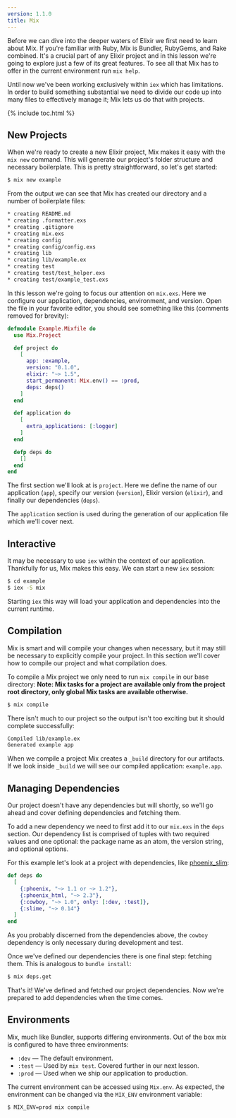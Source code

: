 ```yaml
---
version: 1.1.0
title: Mix
---
```


Before we can dive into the deeper waters of Elixir we first need to learn about Mix.
If you're familiar with Ruby, Mix is Bundler, RubyGems, and Rake combined.
It's a crucial part of any Elixir project and in this lesson we're going to explore just a few of its great features.
To see all that Mix has to offer in the current environment run `mix help`.

Until now we've been working exclusively within `iex` which has limitations.
In order to build something substantial we need to divide our code up into many files to effectively manage it; Mix lets us do that with projects.

{% include toc.html %}

## New Projects

When we're ready to create a new Elixir project, Mix makes it easy with the `mix new` command.
This will generate our project's folder structure and necessary boilerplate.
This is pretty straightforward, so let's get started:

```bash
$ mix new example
```

From the output we can see that Mix has created our directory and a number of boilerplate files:

```bash
* creating README.md
* creating .formatter.exs
* creating .gitignore
* creating mix.exs
* creating config
* creating config/config.exs
* creating lib
* creating lib/example.ex
* creating test
* creating test/test_helper.exs
* creating test/example_test.exs
```

In this lesson we're going to focus our attention on `mix.exs`.
Here we configure our application, dependencies, environment, and version.
Open the file in your favorite editor, you should see something like this (comments removed for brevity):

```elixir
defmodule Example.Mixfile do
  use Mix.Project

  def project do
    [
      app: :example,
      version: "0.1.0",
      elixir: "~> 1.5",
      start_permanent: Mix.env() == :prod,
      deps: deps()
    ]
  end

  def application do
    [
      extra_applications: [:logger]
    ]
  end

  defp deps do
    []
  end
end
```

The first section we'll look at is `project`.
Here we define the name of our application (`app`), specify our version (`version`), Elixir version (`elixir`), and finally our dependencies (`deps`).

The `application` section is used during the generation of our application file which we'll cover next.

## Interactive

It may be necessary to use `iex` within the context of our application.
Thankfully for us, Mix makes this easy.
We can start a new `iex` session:

```bash
$ cd example
$ iex -S mix
```

Starting `iex` this way will load your application and dependencies into the current runtime.

## Compilation

Mix is smart and will compile your changes when necessary, but it may still be necessary to explicitly compile your project.
In this section we'll cover how to compile our project and what compilation does.

To compile a Mix project we only need to run `mix compile` in our base directory:
**Note: Mix tasks for a project are available only from the project root directory, only global Mix tasks are available otherwise.**

```bash
$ mix compile
```

There isn't much to our project so the output isn't too exciting but it should complete successfully:

```bash
Compiled lib/example.ex
Generated example app
```

When we compile a project Mix creates a `_build` directory for our artifacts.
If we look inside `_build` we will see our compiled application: `example.app`.

## Managing Dependencies

Our project doesn't have any dependencies but will shortly, so we'll go ahead and cover defining dependencies and fetching them.

To add a new dependency we need to first add it to our `mix.exs` in the `deps` section.
Our dependency list is comprised of tuples with two required values and one optional: the package name as an atom, the version string, and optional options.

For this example let's look at a project with dependencies, like [phoenix_slim](https://github.com/doomspork/phoenix_slim):

```elixir
def deps do
  [
    {:phoenix, "~> 1.1 or ~> 1.2"},
    {:phoenix_html, "~> 2.3"},
    {:cowboy, "~> 1.0", only: [:dev, :test]},
    {:slime, "~> 0.14"}
  ]
end
```

As you probably discerned from the dependencies above, the `cowboy` dependency is only necessary during development and test.

Once we've defined our dependencies there is one final step: fetching them.
This is analogous to `bundle install`:

```bash
$ mix deps.get
```

That's it! We've defined and fetched our project dependencies.
Now we're prepared to add dependencies when the time comes.

## Environments

Mix, much like Bundler, supports differing environments.
Out of the box mix is configured to have three environments:

- `:dev` — The default environment.
- `:test` — Used by `mix test`. Covered further in our next lesson.
- `:prod` — Used when we ship our application to production.

The current environment can be accessed using `Mix.env`.
As expected, the environment can be changed via the `MIX_ENV` environment variable:

```bash
$ MIX_ENV=prod mix compile
```
